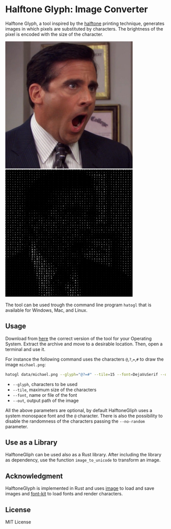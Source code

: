 # Halftone Glyph: Image Converter

Halftone Glyph, a tool inspired by the [halftone](https://en.wikipedia.org/wiki/Halftone) printing technique, generates images in which pixels are substituted by characters.
The brightness of the pixel is encoded with the size of the character.

<img src="./data/michael.png" width=400px/> <img src="./data/michael_gliph.png" width=400px/>

The tool can be used trough the command line program `hatogl` that is available for Windows, Mac, and Linux.


## Usage
Download from [here](https://github.com/lucarin91/HalftoneGlyph/releases) the correct version of the tool for your Operating System.
Extract the archive and move to a desirable location. Then, open a terminal and use it.

For instance the following command uses the characters `@`,`?`,`=`,`#` to draw the image `michael.png`:

```sh
hatogl data/michael.png --glyph="@?=#" --tile=15 --font=DejaVuSerif --out=michael_gliph.png
```
- `--glyph`, characters to be used
- `--tile`, maximum size of the characters
- `--font`, name or file of the font 
- `--out`, output path of the image

All the above parameters are optional, by default HalftoneGliph uses a system monospace font and the `@` character.
There is also the possibility to disable the randomness of the characters passing the `--no-random` parameter.

## Use as a Library
HalftoneGliph can be used also as a Rust library.
After including the library as dependency, use the function `image_to_unicode` to transform an image.


## Acknowledgment
HalftoneGlyph is implemented in Rust and uses [image](https://github.com/image-rs/image) to load and save images and [font-kit](https://github.com/servo/font-kit) to load fonts and render characters.

## License

MIT License
